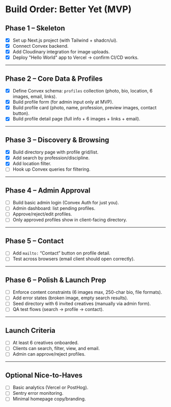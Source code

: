 # Build Order: Better Yet (MVP)

## Phase 1 – Skeleton
- [x] Set up Next.js project (with Tailwind + shadcn/ui).  
- [x] Connect Convex backend.  
- [x] Add Cloudinary integration for image uploads.  
- [x] Deploy "Hello World" app to Vercel → confirm CI/CD works.  

---

## Phase 2 – Core Data & Profiles
- [x] Define Convex schema: `profiles` collection (photo, bio, location, 6 images, email, links).  
- [x] Build profile form (for admin input only at MVP).  
- [x] Build profile card (photo, name, profession, preview images, contact button).  
- [x] Build profile detail page (full info + 6 images + links + email).  

---

## Phase 3 – Discovery & Browsing
- [x] Build directory page with profile grid/list.  
- [x] Add search by profession/discipline.  
- [x] Add location filter.  
- [ ] Hook up Convex queries for filtering.  

---

## Phase 4 – Admin Approval
- [ ] Build basic admin login (Convex Auth for just you).  
- [ ] Admin dashboard: list pending profiles.  
- [ ] Approve/reject/edit profiles.  
- [ ] Only approved profiles show in client-facing directory.  

---

## Phase 5 – Contact
- [ ] Add `mailto:` “Contact” button on profile detail.  
- [ ] Test across browsers (email client should open correctly).  

---

## Phase 6 – Polish & Launch Prep
- [ ] Enforce content constraints (6 images max, 250-char bio, file formats).  
- [ ] Add error states (broken image, empty search results).  
- [ ] Seed directory with 6 invited creatives (manually via admin form).  
- [ ] QA test flows (search → profile → contact).  

---

## Launch Criteria
- [ ] At least 6 creatives onboarded.  
- [ ] Clients can search, filter, view, and email.  
- [ ] Admin can approve/reject profiles.  

---

## Optional Nice-to-Haves
- [ ] Basic analytics (Vercel or PostHog).  
- [ ] Sentry error monitoring.  
- [ ] Minimal homepage copy/branding.  
